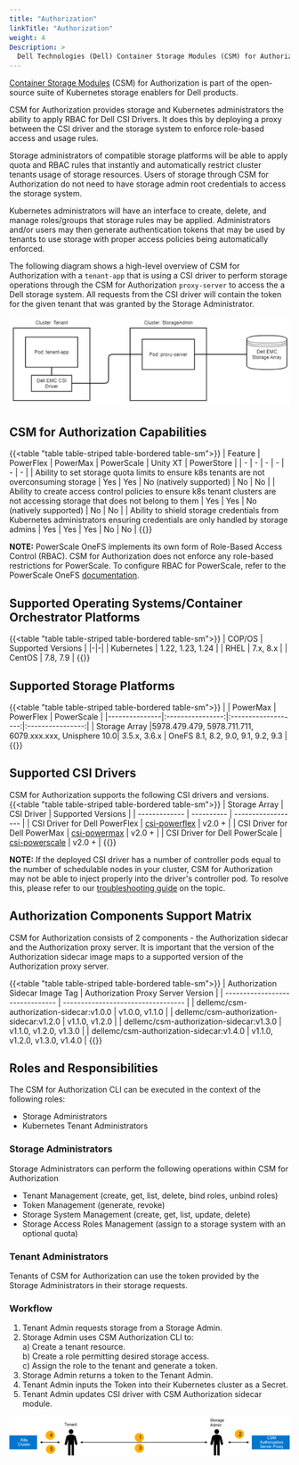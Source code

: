```yaml
---
title: "Authorization"
linkTitle: "Authorization"
weight: 4
Description: >
  Dell Technologies (Dell) Container Storage Modules (CSM) for Authorization
---
```


[Container Storage Modules](https://github.com/dell/csm) (CSM) for Authorization is part of the  open-source suite of Kubernetes storage enablers for Dell products. 

CSM for Authorization provides storage and Kubernetes administrators the ability to apply RBAC for Dell CSI Drivers. It does this by deploying a proxy between the CSI driver and the storage system to enforce role-based access and usage rules.

Storage administrators of compatible storage platforms will be able to apply quota and RBAC rules that instantly and automatically restrict cluster tenants usage of storage resources. Users of storage through CSM for Authorization do not need to have storage admin root credentials to access the storage system.

Kubernetes administrators will have an interface to create, delete, and manage roles/groups that storage rules may be applied. Administrators and/or users may then generate authentication tokens that may be used by tenants to use storage with proper access policies being automatically enforced.

The following diagram shows a high-level overview of CSM for Authorization with a `tenant-app` that is using a CSI driver to perform storage operations through the CSM for Authorization `proxy-server` to access the a Dell storage system. All requests from the CSI driver will contain the token for the given tenant that was granted by the Storage Administrator.

![CSM for Authorization](./karavi-authorization-example.png "CSM for Authorization")

## CSM for Authorization Capabilities
{{<table "table table-striped table-bordered table-sm">}}
| Feature | PowerFlex | PowerMax | PowerScale | Unity XT | PowerStore |
| - | - | - | - | - | - |
| Ability to set storage quota limits to ensure k8s tenants are not overconsuming storage | Yes | Yes | No (natively supported) | No | No |
| Ability to create access control policies to ensure k8s tenant clusters are not accessing storage that does not belong to them | Yes | Yes | No (natively supported) | No | No |
| Ability to shield storage credentials from Kubernetes administrators ensuring credentials are only handled by storage admins | Yes | Yes | Yes | No | No |
{{</table>}}

**NOTE:** PowerScale OneFS implements its own form of Role-Based Access Control (RBAC). CSM for Authorization does not enforce any role-based restrictions for PowerScale. To configure RBAC for PowerScale, refer to the PowerScale OneFS [documentation](https://www.dell.com/support/home/en-us/product-support/product/isilon-onefs/docs).

## Supported Operating Systems/Container Orchestrator Platforms
{{<table "table table-striped table-bordered table-sm">}}
| COP/OS | Supported Versions |
|-|-|
| Kubernetes    | 1.22, 1.23, 1.24 |
| RHEL          |     7.x, 8.x      |
| CentOS        |     7.8, 7.9     |
{{</table>}}

## Supported Storage Platforms

{{<table "table table-striped table-bordered table-sm">}}
|               | PowerMax         | PowerFlex | PowerScale |
|---------------|:----------------:|:-------------------:|:----------------:|
| Storage Array |5978.479.479, 5978.711.711, 6079.xxx.xxx, Unisphere 10.0|    3.5.x, 3.6.x    | OneFS 8.1, 8.2, 9.0, 9.1, 9.2, 9.3 |
{{</table>}}

## Supported CSI Drivers

CSM for Authorization supports the following CSI drivers and versions.
{{<table "table table-striped table-bordered table-sm">}}
| Storage Array | CSI Driver | Supported Versions |
| ------------- | ---------- | ------------------ |
| CSI Driver for Dell PowerFlex | [csi-powerflex](https://github.com/dell/csi-powerflex) | v2.0 + |
| CSI Driver for Dell PowerMax | [csi-powermax](https://github.com/dell/csi-powermax) | v2.0 + |
| CSI Driver for Dell PowerScale | [csi-powerscale](https://github.com/dell/csi-powerscale) | v2.0 + |
{{</table>}}

**NOTE:** If the deployed CSI driver has a number of controller pods equal to the number of schedulable nodes in your cluster, CSM for Authorization may not be able to inject properly into the driver's controller pod.
To resolve this, please refer to our [troubleshooting guide](./troubleshooting) on the topic.

## Authorization Components Support Matrix
CSM for Authorization consists of 2 components - the Authorization sidecar and the Authorization proxy server.  It is important that the version of the Authorization sidecar image maps to a supported version of the Authorization proxy server.

{{<table "table table-striped table-bordered table-sm">}}
| Authorization Sidecar Image Tag | Authorization Proxy Server Version |
| ------------------------------- | ---------------------------------- |
| dellemc/csm-authorization-sidecar:v1.0.0 | v1.0.0, v1.1.0 |
| dellemc/csm-authorization-sidecar:v1.2.0 | v1.1.0, v1.2.0 |
| dellemc/csm-authorization-sidecar:v1.3.0 | v1.1.0, v1.2.0, v1.3.0 |
| dellemc/csm-authorization-sidecar:v1.4.0 | v1.1.0, v1.2.0, v1.3.0, v1.4.0 |
{{</table>}}
## Roles and Responsibilities

The CSM for Authorization CLI can be executed in the context of the following roles:
- Storage Administrators
- Kubernetes Tenant Administrators

### Storage Administrators

Storage Administrators can perform the following operations within CSM for Authorization

- Tenant Management (create, get, list, delete, bind roles, unbind roles)
- Token Management (generate, revoke)
- Storage System Management (create, get, list, update, delete)
- Storage Access Roles Management (assign to a storage system with an optional quota)

### Tenant Administrators

Tenants of CSM for Authorization can use the token provided by the Storage Administrators in their storage requests.

### Workflow

1) Tenant Admin requests storage from a Storage Admin.
2) Storage Admin uses CSM Authorization CLI to:<br>
    a) Create a tenant resource.<br>
    b) Create a role permitting desired storage access.<br>
    c) Assign the role to the tenant and generate a token.<br>
3) Storage Admin returns a token to the Tenant Admin.
4) Tenant Admin inputs the Token into their Kubernetes cluster as a Secret.
5) Tenant Admin updates CSI driver with CSM Authorization sidecar module.

![CSM for Authorization Workflow](./design2.png "CSM for Authorization Workflow")

